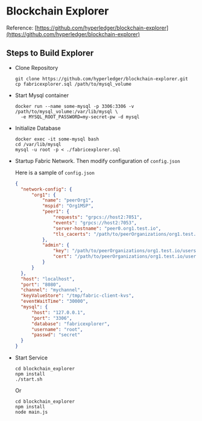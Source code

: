 # Blockchain Explorer

Reference: [https://github.com/hyperledger/blockchain-explorer](https://github.com/hyperledger/blockchain-explorer)

## Steps to Build Explorer

- Clone Repository

  ```shell
  git clone https://github.com/hyperledger/blockchain-explorer.git
  cp fabricexplorer.sql /path/to/mysql_volume
  ```

- Start Mysql container

  ```shell
  docker run --name some-mysql -p 3306:3306 -v /path/to/mysql_volume:/var/lib/mysql \
    -e MYSQL_ROOT_PASSWORD=my-secret-pw -d mysql
  ```

- Initialize Database

  ```shell
  docker exec -it some-mysql bash
  cd /var/lib/mysql
  mysql -u root -p < ./fabricexplorer.sql
  ```

- Startup Fabric Network. Then modify configuration of ```config.json```

  Here is a sample of ```config.json```

  ```json
  {
  	"network-config": {
  		"org1": {
  			"name": "peerOrg1",
  			"mspid": "Org1MSP",
  			"peer1": {
  				"requests": "grpcs://host2:7051",
  				"events": "grpcs://host2:7053",
  				"server-hostname": "peer0.org1.test.io",
  				"tls_cacerts": "/path/to/peerOrganizations/org1.test.io/peers/peer0.org1.test.io/tls/ca.crt"
  			},
  			"admin": {
  				"key": "/path/to/peerOrganizations/org1.test.io/users/Admin@org1.test.io/msp/keystore",
  				"cert": "/path/to/peerOrganizations/org1.test.io/users/Admin@org1.test.io/msp/signcerts"
  			}
  		}
  	},
  	"host": "localhost",
  	"port": "8080",
  	"channel": "mychannel",
  	"keyValueStore": "/tmp/fabric-client-kvs",
  	"eventWaitTime": "30000",
  	"mysql": {
  		"host": "127.0.0.1",
  		"port": "3306",
  		"database": "fabricexplorer",
  		"username": "root",
  		"passwd": "secret"
  	}
  }

  ```

- Start Service

  ```shell
  cd blockchain_explorer
  npm install
  ./start.sh
  ```
  Or

  ```
  cd blockchain_explorer
  npm install
  node main.js
  ```
